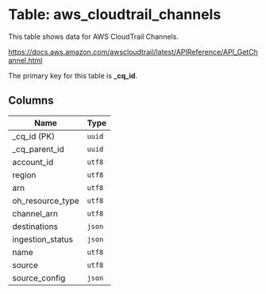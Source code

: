 # Table: aws_cloudtrail_channels

This table shows data for AWS CloudTrail Channels.

https://docs.aws.amazon.com/awscloudtrail/latest/APIReference/API_GetChannel.html

The primary key for this table is **_cq_id**.

## Columns

| Name          | Type          |
| ------------- | ------------- |
|_cq_id (PK)|`uuid`|
|_cq_parent_id|`uuid`|
|account_id|`utf8`|
|region|`utf8`|
|arn|`utf8`|
|oh_resource_type|`utf8`|
|channel_arn|`utf8`|
|destinations|`json`|
|ingestion_status|`json`|
|name|`utf8`|
|source|`utf8`|
|source_config|`json`|